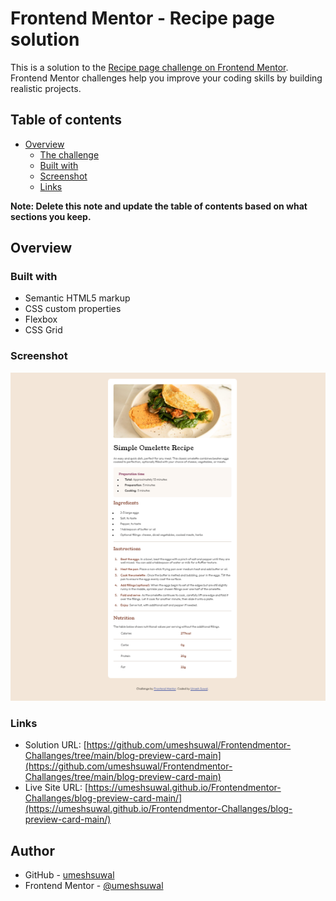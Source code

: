 # Frontend Mentor - Recipe page solution

This is a solution to the [Recipe page challenge on Frontend Mentor](https://www.frontendmentor.io/challenges/recipe-page-KiTsR8QQKm). Frontend Mentor challenges help you improve your coding skills by building realistic projects. 

## Table of contents

- [Overview](#overview)
  - [The challenge](#the-challenge)
  - [Built with](#built-with)
  - [Screenshot](#screenshot)
  - [Links](#links)

**Note: Delete this note and update the table of contents based on what sections you keep.**

## Overview

### Built with

- Semantic HTML5 markup
- CSS custom properties
- Flexbox
- CSS Grid

### Screenshot

![](./assets/images/Screenshot.png)

### Links

- Solution URL: [https://github.com/umeshsuwal/Frontendmentor-Challanges/tree/main/blog-preview-card-main](https://github.com/umeshsuwal/Frontendmentor-Challanges/tree/main/blog-preview-card-main)
- Live Site URL: [https://umeshsuwal.github.io/Frontendmentor-Challanges/blog-preview-card-main/](https://umeshsuwal.github.io/Frontendmentor-Challanges/blog-preview-card-main/)

## Author

- GitHub - [umeshsuwal](https://github.com/umeshsuwal)
- Frontend Mentor - [@umeshsuwal](https://www.frontendmentor.io/profile/umeshsuwal)